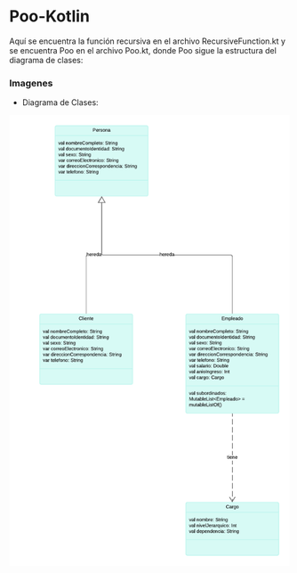 # Poo-Kotlin
Aquí se encuentra la función recursiva en el archivo RecursiveFunction.kt y se encuentra Poo en el archivo Poo.kt, donde Poo sigue la estructura del diagrama de clases:
### Imagenes
- Diagrama de Clases:
<div align="center"> 
  
![Alter](img/class.png)

</div>
